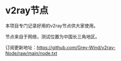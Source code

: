 # v2ray节点

本项目专门记录好用的v2ray节点供大家使用。

节点来自于网络，测试位置为中国长三角地区。

订阅更新地址：https://github.com/Grey-Wind/v2ray-Node/raw/main/node.txt